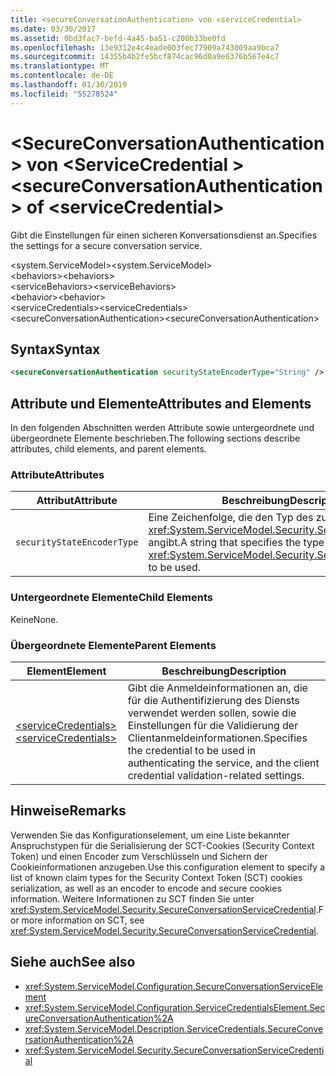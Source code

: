 ```yaml
---
title: <secureConversationAuthentication> von <serviceCredential>
ms.date: 03/30/2017
ms.assetid: 0bd3fac7-befd-4a45-ba51-c200b33be0fd
ms.openlocfilehash: 13e9312e4c4eade003fec77909a743009aa9bca7
ms.sourcegitcommit: 14355b4b2fe5bcf874cac96d0a9e6376b567e4c7
ms.translationtype: MT
ms.contentlocale: de-DE
ms.lasthandoff: 01/30/2019
ms.locfileid: "55278524"
---
```

# <a name="secureconversationauthentication-of-servicecredential"></a><span data-ttu-id="06b00-102">\<SecureConversationAuthentication > von \<ServiceCredential ></span><span class="sxs-lookup"><span data-stu-id="06b00-102">\<secureConversationAuthentication> of \<serviceCredential></span></span>
<span data-ttu-id="06b00-103">Gibt die Einstellungen für einen sicheren Konversationsdienst an.</span><span class="sxs-lookup"><span data-stu-id="06b00-103">Specifies the settings for a secure conversation service.</span></span>  
  
 <span data-ttu-id="06b00-104">\<system.ServiceModel></span><span class="sxs-lookup"><span data-stu-id="06b00-104">\<system.ServiceModel></span></span>  
<span data-ttu-id="06b00-105">\<behaviors></span><span class="sxs-lookup"><span data-stu-id="06b00-105">\<behaviors></span></span>  
<span data-ttu-id="06b00-106">\<serviceBehaviors></span><span class="sxs-lookup"><span data-stu-id="06b00-106">\<serviceBehaviors></span></span>  
<span data-ttu-id="06b00-107">\<behavior></span><span class="sxs-lookup"><span data-stu-id="06b00-107">\<behavior></span></span>  
<span data-ttu-id="06b00-108">\<serviceCredentials></span><span class="sxs-lookup"><span data-stu-id="06b00-108">\<serviceCredentials></span></span>  
<span data-ttu-id="06b00-109">\<secureConversationAuthentication></span><span class="sxs-lookup"><span data-stu-id="06b00-109">\<secureConversationAuthentication></span></span>  
  
## <a name="syntax"></a><span data-ttu-id="06b00-110">Syntax</span><span class="sxs-lookup"><span data-stu-id="06b00-110">Syntax</span></span>  
  
```xml  
<secureConversationAuthentication securityStateEncoderType="String" />
```  
  
## <a name="attributes-and-elements"></a><span data-ttu-id="06b00-111">Attribute und Elemente</span><span class="sxs-lookup"><span data-stu-id="06b00-111">Attributes and Elements</span></span>  
 <span data-ttu-id="06b00-112">In den folgenden Abschnitten werden Attribute sowie untergeordnete und übergeordnete Elemente beschrieben.</span><span class="sxs-lookup"><span data-stu-id="06b00-112">The following sections describe attributes, child elements, and parent elements.</span></span>  
  
### <a name="attributes"></a><span data-ttu-id="06b00-113">Attribute</span><span class="sxs-lookup"><span data-stu-id="06b00-113">Attributes</span></span>  
  
|<span data-ttu-id="06b00-114">Attribut</span><span class="sxs-lookup"><span data-stu-id="06b00-114">Attribute</span></span>|<span data-ttu-id="06b00-115">Beschreibung</span><span class="sxs-lookup"><span data-stu-id="06b00-115">Description</span></span>|  
|---------------|-----------------|  
|`securityStateEncoderType`|<span data-ttu-id="06b00-116">Eine Zeichenfolge, die den Typ des zu verwendenden <xref:System.ServiceModel.Security.SecurityStateEncoder> angibt.</span><span class="sxs-lookup"><span data-stu-id="06b00-116">A string that specifies the type of <xref:System.ServiceModel.Security.SecurityStateEncoder> to be used.</span></span>|  
  
### <a name="child-elements"></a><span data-ttu-id="06b00-117">Untergeordnete Elemente</span><span class="sxs-lookup"><span data-stu-id="06b00-117">Child Elements</span></span>  
 <span data-ttu-id="06b00-118">Keine</span><span class="sxs-lookup"><span data-stu-id="06b00-118">None.</span></span>  
  
### <a name="parent-elements"></a><span data-ttu-id="06b00-119">Übergeordnete Elemente</span><span class="sxs-lookup"><span data-stu-id="06b00-119">Parent Elements</span></span>  
  
|<span data-ttu-id="06b00-120">Element</span><span class="sxs-lookup"><span data-stu-id="06b00-120">Element</span></span>|<span data-ttu-id="06b00-121">Beschreibung</span><span class="sxs-lookup"><span data-stu-id="06b00-121">Description</span></span>|  
|-------------|-----------------|  
|[<span data-ttu-id="06b00-122">\<serviceCredentials></span><span class="sxs-lookup"><span data-stu-id="06b00-122">\<serviceCredentials></span></span>](../../../../../docs/framework/configure-apps/file-schema/wcf/servicecredentials.md)|<span data-ttu-id="06b00-123">Gibt die Anmeldeinformationen an, die für die Authentifizierung des Diensts verwendet werden sollen, sowie die Einstellungen für die Validierung der Clientanmeldeinformationen.</span><span class="sxs-lookup"><span data-stu-id="06b00-123">Specifies the credential to be used in authenticating the service, and the client credential validation-related settings.</span></span>|  
  
## <a name="remarks"></a><span data-ttu-id="06b00-124">Hinweise</span><span class="sxs-lookup"><span data-stu-id="06b00-124">Remarks</span></span>  
 <span data-ttu-id="06b00-125">Verwenden Sie das Konfigurationselement, um eine Liste bekannter Anspruchstypen für die Serialisierung der SCT-Cookies (Security Context Token) und einen Encoder zum Verschlüsseln und Sichern der Cookieinformationen anzugeben.</span><span class="sxs-lookup"><span data-stu-id="06b00-125">Use this configuration element to specify a list of known claim types for the Security Context Token (SCT) cookies serialization, as well as an encoder to encode and secure cookies information.</span></span> <span data-ttu-id="06b00-126">Weitere Informationen zu SCT finden Sie unter <xref:System.ServiceModel.Security.SecureConversationServiceCredential>.</span><span class="sxs-lookup"><span data-stu-id="06b00-126">For more information on SCT, see <xref:System.ServiceModel.Security.SecureConversationServiceCredential>.</span></span>  
  
## <a name="see-also"></a><span data-ttu-id="06b00-127">Siehe auch</span><span class="sxs-lookup"><span data-stu-id="06b00-127">See also</span></span>
- <xref:System.ServiceModel.Configuration.SecureConversationServiceElement>
- <xref:System.ServiceModel.Configuration.ServiceCredentialsElement.SecureConversationAuthentication%2A>
- <xref:System.ServiceModel.Description.ServiceCredentials.SecureConversationAuthentication%2A>
- <xref:System.ServiceModel.Security.SecureConversationServiceCredential>
